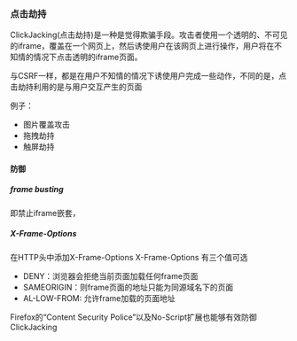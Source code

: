 ### 点击劫持
ClickJacking(点击劫持)是一种是觉得欺骗手段。攻击者使用一个透明的、不可见的iframe，覆盖在一个网页上，然后诱使用户在该网页上进行操作，用户将在不知情的情况下点击透明的iframe页面。

与CSRF一样，都是在用户不知情的情况下诱使用户完成一些动作，不同的是，点击劫持利用的是与用户交互产生的页面

例子：
- 图片覆盖攻击
- 拖拽劫持
- 触屏劫持


#### 防御
##### frame busting
即禁止iframe嵌套，
##### X-Frame-Options
在HTTP头中添加X-Frame-Options
X-Frame-Options 有三个值可选
- DENY：浏览器会拒绝当前页面加载任何frame页面
- SAMEORIGIN：则frame页面的地址只能为同源域名下的页面
- AL-LOW-FROM: 允许frame加载的页面地址

Firefox的“Content Security Police”以及No-Script扩展也能够有效防御ClickJacking
